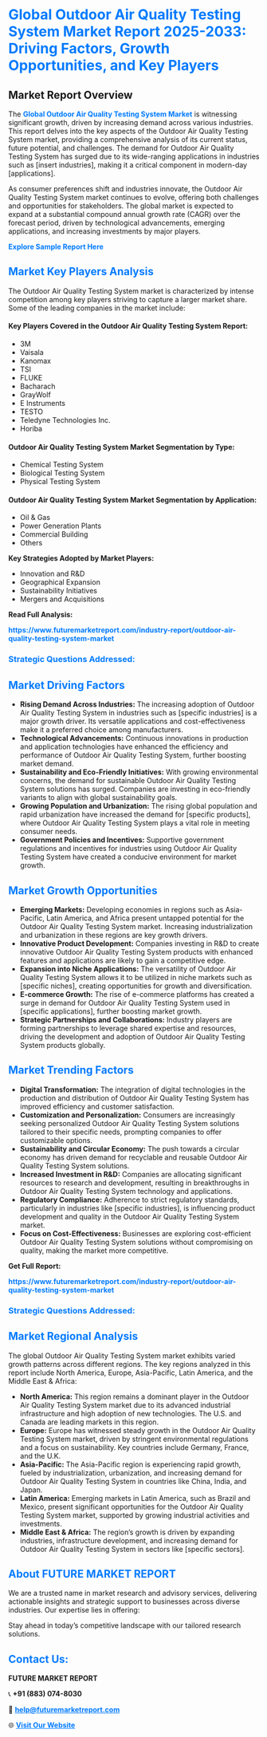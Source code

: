 <h1 style="color: #007BFF;">Global Outdoor Air Quality Testing System Market Report 2025-2033: Driving Factors, Growth Opportunities, and Key Players</h1>

<section id="overview">
<h2>Market Report Overview</h2>
<p>The <a href="https://www.futuremarketreport.com/industry-report/outdoor-air-quality-testing-system-market" style="color: #007BFF; text-decoration: none;"><strong>Global Outdoor Air Quality Testing System Market</strong></a> is witnessing significant growth, driven by increasing demand across various industries. This report delves into the key aspects of the Outdoor Air Quality Testing System market, providing a comprehensive analysis of its current status, future potential, and challenges. The demand for Outdoor Air Quality Testing System has surged due to its wide-ranging applications in industries such as [insert industries], making it a critical component in modern-day [applications].</p>
<p>As consumer preferences shift and industries innovate, the Outdoor Air Quality Testing System market continues to evolve, offering both challenges and opportunities for stakeholders. The global market is expected to expand at a substantial compound annual growth rate (CAGR) over the forecast period, driven by technological advancements, emerging applications, and increasing investments by major players.</p>
</section>

<section id="overview">
<p><a href="https://www.futuremarketreport.com/request-sample/reportId=57203" style="color: #007BFF; text-decoration: none;"><strong>Explore Sample Report Here</strong></a></p>
</section>

<section id="key-players">
<h2 style="color: #007BFF;">Market Key Players Analysis</h2>
<p>The Outdoor Air Quality Testing System market is characterized by intense competition among key players striving to capture a larger market share. Some of the leading companies in the market include:</p>
<h4>Key Players Covered in the Outdoor Air Quality Testing System Report:</h4>
<ul><li>3M</li><li>Vaisala</li><li>Kanomax</li><li>TSI</li><li>FLUKE</li><li>Bacharach</li><li>GrayWolf</li><li>E Instruments</li><li>TESTO</li><li>Teledyne Technologies Inc.</li><li>Horiba</li></ul>
<h4>Outdoor Air Quality Testing System Market Segmentation by Type:</h4>
<ul><li>Chemical Testing System</li><li>Biological Testing System</li><li>Physical Testing System</li></ul>

<h4>Outdoor Air Quality Testing System Market Segmentation by Application:</h4>
<ul><li>Oil &amp; Gas</li><li>Power Generation Plants</li><li>Commercial Building</li><li>Others</li></ul>
<p><strong>Key Strategies Adopted by Market Players:</strong></p>
<ul>
<li>Innovation and R&D</li>
<li>Geographical Expansion</li>
<li>Sustainability Initiatives</li>
<li>Mergers and Acquisitions</li>
</ul>
</section>

<section>
<p><strong>Read Full Analysis: </strong></p><a href="https://www.futuremarketreport.com/industry-report/outdoor-air-quality-testing-system-market" style="color: #007BFF; text-decoration: none;"><strong>https://www.futuremarketreport.com/industry-report/outdoor-air-quality-testing-system-market</strong></a>
<h3 style="color: #007BFF;">Strategic Questions Addressed:</h3>
</section>

<section id="driving-factors">
<h2 style="color: #007BFF;">Market Driving Factors</h2>
<ul>
<li><strong>Rising Demand Across Industries:</strong> The increasing adoption of Outdoor Air Quality Testing System in industries such as [specific industries] is a major growth driver. Its versatile applications and cost-effectiveness make it a preferred choice among manufacturers.</li>
<li><strong>Technological Advancements:</strong> Continuous innovations in production and application technologies have enhanced the efficiency and performance of Outdoor Air Quality Testing System, further boosting market demand.</li>
<li><strong>Sustainability and Eco-Friendly Initiatives:</strong> With growing environmental concerns, the demand for sustainable Outdoor Air Quality Testing System solutions has surged. Companies are investing in eco-friendly variants to align with global sustainability goals.</li>
<li><strong>Growing Population and Urbanization:</strong> The rising global population and rapid urbanization have increased the demand for [specific products], where Outdoor Air Quality Testing System plays a vital role in meeting consumer needs.</li>
<li><strong>Government Policies and Incentives:</strong> Supportive government regulations and incentives for industries using Outdoor Air Quality Testing System have created a conducive environment for market growth.</li>
</ul>
</section>

<section id="growth-opportunities">
<h2 style="color: #007BFF;">Market Growth Opportunities</h2>
<ul>
<li><strong>Emerging Markets:</strong> Developing economies in regions such as Asia-Pacific, Latin America, and Africa present untapped potential for the Outdoor Air Quality Testing System market. Increasing industrialization and urbanization in these regions are key growth drivers.</li>
<li><strong>Innovative Product Development:</strong> Companies investing in R&D to create innovative Outdoor Air Quality Testing System products with enhanced features and applications are likely to gain a competitive edge.</li>
<li><strong>Expansion into Niche Applications:</strong> The versatility of Outdoor Air Quality Testing System allows it to be utilized in niche markets such as [specific niches], creating opportunities for growth and diversification.</li>
<li><strong>E-commerce Growth:</strong> The rise of e-commerce platforms has created a surge in demand for Outdoor Air Quality Testing System used in [specific applications], further boosting market growth.</li>
<li><strong>Strategic Partnerships and Collaborations:</strong> Industry players are forming partnerships to leverage shared expertise and resources, driving the development and adoption of Outdoor Air Quality Testing System products globally.</li>
</ul>
</section>

<section id="trending-factors">
<h2 style="color: #007BFF;">Market Trending Factors</h2>
<ul>
<li><strong>Digital Transformation:</strong> The integration of digital technologies in the production and distribution of Outdoor Air Quality Testing System has improved efficiency and customer satisfaction.</li>
<li><strong>Customization and Personalization:</strong> Consumers are increasingly seeking personalized Outdoor Air Quality Testing System solutions tailored to their specific needs, prompting companies to offer customizable options.</li>
<li><strong>Sustainability and Circular Economy:</strong> The push towards a circular economy has driven demand for recyclable and reusable Outdoor Air Quality Testing System solutions.</li>
<li><strong>Increased Investment in R&D:</strong> Companies are allocating significant resources to research and development, resulting in breakthroughs in Outdoor Air Quality Testing System technology and applications.</li>
<li><strong>Regulatory Compliance:</strong> Adherence to strict regulatory standards, particularly in industries like [specific industries], is influencing product development and quality in the Outdoor Air Quality Testing System market.</li>
<li><strong>Focus on Cost-Effectiveness:</strong> Businesses are exploring cost-efficient Outdoor Air Quality Testing System solutions without compromising on quality, making the market more competitive.</li>
</ul>
</section>

<section>
<p><strong>Get Full Report: </strong></p><a href="https://www.futuremarketreport.com/industry-report/outdoor-air-quality-testing-system-market" style="color: #007BFF; text-decoration: none;"><strong>https://www.futuremarketreport.com/industry-report/outdoor-air-quality-testing-system-market</strong></a>
<h3 style="color: #007BFF;">Strategic Questions Addressed:</h3>
</section>


<section id="regional-analysis">
<h2 style="color: #007BFF;">Market Regional Analysis</h2>
<p>The global Outdoor Air Quality Testing System market exhibits varied growth patterns across different regions. The key regions analyzed in this report include North America, Europe, Asia-Pacific, Latin America, and the Middle East & Africa:</p>
<ul>
<li><strong>North America:</strong> This region remains a dominant player in the Outdoor Air Quality Testing System market due to its advanced industrial infrastructure and high adoption of new technologies. The U.S. and Canada are leading markets in this region.</li>
<li><strong>Europe:</strong> Europe has witnessed steady growth in the Outdoor Air Quality Testing System market, driven by stringent environmental regulations and a focus on sustainability. Key countries include Germany, France, and the U.K.</li>
<li><strong>Asia-Pacific:</strong> The Asia-Pacific region is experiencing rapid growth, fueled by industrialization, urbanization, and increasing demand for Outdoor Air Quality Testing System in countries like China, India, and Japan.</li>
<li><strong>Latin America:</strong> Emerging markets in Latin America, such as Brazil and Mexico, present significant opportunities for the Outdoor Air Quality Testing System market, supported by growing industrial activities and investments.</li>
<li><strong>Middle East & Africa:</strong> The region’s growth is driven by expanding industries, infrastructure development, and increasing demand for Outdoor Air Quality Testing System in sectors like [specific sectors].</li>
</ul>
</section>

<footer>
<h2 style="color: #007BFF;">About FUTURE MARKET REPORT</h2>
<p>We are a trusted name in market research and advisory services, delivering actionable insights and strategic support to businesses across diverse industries. Our expertise lies in offering:</p>

<p>Stay ahead in today’s competitive landscape with our tailored research solutions.</p>

<h2 style="color: #007BFF;">Contact Us:</h2>
<p><strong>FUTURE MARKET REPORT</strong></p>
<p>📞 <strong>+91 (883) 074-8030</strong></p>
<p>📧 <strong><a href="mailto:help@futuremarketreport.com" style="color: #007BFF;">help@futuremarketreport.com</a></strong></p>
<p>🌐 <strong><a href="https://www.futuremarketreport.com/" style="color: #007BFF;">Visit Our Website</a></strong></p>
</footer>